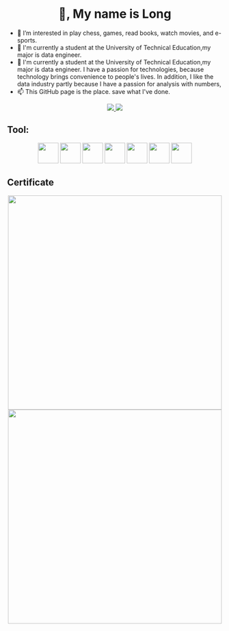 <h1 align="center">👋, My name is Long</h1>

- 👀 I’m interested in play chess, games, read books, watch movies, and e-sports.
- 🌱 I'm currently a student at the University of Technical Education,my major is data engineer.
- 💞️ I'm currently a student at the University of Technical Education,my major is data engineer.
I have a passion for technologies, because technology brings convenience to people's lives.
In addition, I like the data industry partly because I have a passion for analysis with numbers,
- 📫 This GitHub page is the place. save what I've done.

<p align="center">
  <a href="https://www.linkedin.com/in/hu%E1%BB%B3nh-thi%C3%AAn-long-29048b214/" target="_blank">
    <img src="https://img.icons8.com/fluent/48/000000/linkedin.png"/>
  </a>
  <a href="https://www.facebook.com/longluonhochoi" alt="Facebook">
    <img src="https://img.icons8.com/fluent/48/000000/facebook-new.png" target="_blank" />
  </a> 
</p>

## Tool:
<p align="center">
  <img src="https://user-images.githubusercontent.com/44945415/139285914-c800ab3e-405a-4546-aca0-f4c46db6a172.png" height="48"/>
  <img src="https://user-images.githubusercontent.com/44945415/139287707-2f3df568-0765-4235-90d2-51481be91487.png" height="48"/>
  <img src="https://user-images.githubusercontent.com/44945415/139286211-d819a9ff-7f98-4df6-b310-6aad1dde6013.png" height="48"/>
  <img src="https://user-images.githubusercontent.com/44945415/139286583-481da9ab-1de6-456c-b1df-b8d1bfe5ffcf.png" height="48"/>
  <img src="https://user-images.githubusercontent.com/44945415/139287533-fc9e1e84-408d-4093-9322-eb8429990a02.png" height="48"/>
  <img src="https://user-images.githubusercontent.com/44945415/139287924-2e51c653-cc70-4fe7-84e3-5a4d46c0f2f9.png" height="48"/>
  <img src="https://user-images.githubusercontent.com/44945415/139288073-1fa8ff23-4d23-4161-ab8d-ff5b09409cc3.png" height="48"/>
</p>


## Certificate

<p align="center">
  <a>
    <img src="https://user-images.githubusercontent.com/44945415/140318066-ffcc7b82-5b66-40f5-9e90-eb8bdb553b2d.png" width="500" />
    <img src="https://user-images.githubusercontent.com/44945415/140317976-62339ecf-4ca0-45c7-8b1a-0a51e08d2cd2.png" width="500" />
  </a>
</p>









<!---
la0156/la0156 is a ✨ special ✨ repository because its `README.md` (this file) appears on your GitHub profile.
You can click the Preview link to take a look at your changes.

I'm currently a student at the University of Technical Education,my major is data engineer.
I have a passion for technologies, because technology brings convenience to people's lives.
In addition, I like the data industry partly because I have a passion for analysis with numbers,


This GitHub page is the place. save what I've done.
--->


